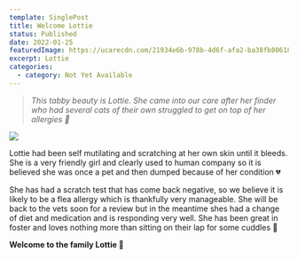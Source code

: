 ```yaml
---
template: SinglePost
title: Welcome Lottie
status: Published
date: 2022-01-25
featuredImage: https://ucarecdn.com/21934e6b-978b-4d6f-afa2-ba38fb80618e/-/crop/450x424/0,74/-/preview/
excerpt: Lottie
categories:
  - category: Not Yet Available
---
```

> *This tabby beauty is Lottie. She came into our care after her finder who had several cats of their own struggled to get on top of her allergies 🤧* 

![](https://ucarecdn.com/20eed973-2ca9-4987-82c6-186472c2a90e/)


Lottie had been self mutilating and scratching at her own skin until it bleeds. She is a very friendly girl and clearly used to human company so it is believed she was once a pet and then dumped because of her condition 💔


She has had a scratch test that has come back negative, so we believe it is likely to be  a flea allergy which is thankfully very manageable. She will be back to the vets soon for a review but in the meantime shes had a change of diet and medication and is responding very well. She has been great in foster and loves nothing more than sitting on their lap for some cuddles 🤗


**Welcome to the family Lottie 💞**